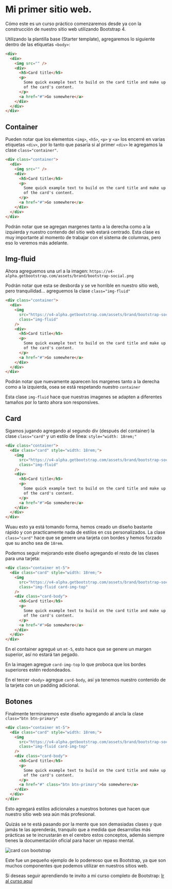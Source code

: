 # Mi primer sitio web.

Cómo este es un curso práctico comenzaremos desde ya con la construcción de nuestro sitio web utilizando Bootstrap 4.

Utilizando la plantilla base (Starter template), agregaremos lo siguiente dentro de las etiquetas `<body>`:

```html
<div>
  <div>
    <img src="" />
    <div>
      <h5>Card title</h5>
      <p>
        Some quick example text to build on the card title and make up the bulk
        of the card's content.
      </p>
      <a href="#">Go somewhere</a>
    </div>
  </div>
</div>
```

## Container

Pueden notar que los elementos `<img>`, `<h5>`, `<p>` y `<a>` los encerré en varias etiquetas `<div>`, por lo tanto que pasaría si al primer `<div>` le agregamos la clase `class="container"`.

```html
<div class="container">
  <div>
    <img src="" />
    <div>
      <h5>Card title</h5>
      <p>
        Some quick example text to build on the card title and make up the bulk
        of the card's content.
      </p>
      <a href="#">Go somewhere</a>
    </div>
  </div>
</div>
```

Podrán notar que se agregan margenes tanto a la derecha como a la izquierda y nuestro contendo del sitio web estará centrado. Esta clase es muy importante al momento de trabajar con el sistema de columnas, pero eso lo veremos más adelante.

## Img-fluid

Ahora agreguemos una url a la imagen: `https://v4-alpha.getbootstrap.com/assets/brand/bootstrap-social.png`

Podrán notar que esta se desborda y se ve horrible en nuestro sitio web, pero tranquilidad... agreguemos la clase `class="img-fluid"`

```html
<div class="container">
  <div>
    <img
      src="https://v4-alpha.getbootstrap.com/assets/brand/bootstrap-social.png"
      class="img-fluid"
    />
    <div>
      <h5>Card title</h5>
      <p>
        Some quick example text to build on the card title and make up the bulk
        of the card's content.
      </p>
      <a href="#">Go somewhere</a>
    </div>
  </div>
</div>
```

Podrán notar que nuevamente aparecen los margenes tanto a la derecha como a la izquierda, osea se está respetando nuestro `container`

Esta clase `img-fluid` hace que nuestras imagenes se adapten a diferentes tamaños por lo tanto ahora son responsives.

## Card

Sigamos jugando agregando al segundo div (después del container) la clase `class="card"` y un estilo de línea: `style="width: 18rem;"`

```html
<div class="container">
  <div class="card" style="width: 18rem;">
    <img
      src="https://v4-alpha.getbootstrap.com/assets/brand/bootstrap-social.png"
      class="img-fluid"
    />
    <div>
      <h5>Card title</h5>
      <p>
        Some quick example text to build on the card title and make up the bulk
        of the card's content.
      </p>
      <a href="#">Go somewhere</a>
    </div>
  </div>
</div>
```

Wuau esto ya está tomando forma, hemos creado un diseño bastante rápido y con practicamente nada de estilos en css personalizados. La clase `class="card"` hace que se genere una tarjeta con bordes y hemos forzado que su ancho sea de `18rem`.

Podemos seguir mejorando este diseño agregando el resto de las clases para una tarjeta:

```html
<div class="container mt-5">
  <div class="card" style="width: 18rem;">
    <img
      src="https://v4-alpha.getbootstrap.com/assets/brand/bootstrap-social.png"
      class="img-fluid card-img-top"
    />
    <div class="card-body">
      <h5>Card title</h5>
      <p>
        Some quick example text to build on the card title and make up the bulk
        of the card's content.
      </p>
      <a href="#">Go somewhere</a>
    </div>
  </div>
</div>
```

En el container agregué un `mt-5`, esto hace que se genere un margen superior, así no estará tan pegado.

En la imagen agregue `card-img-top` lo que proboca que los bordes superiores estén redondeados.

En el tercer `<body>` agregue `card-body`, así ya tenemos nuestro contenido de la tarjeta con un padding adicional.

## Botones
Finalmente terminaremos este diseño agregando al ancla la clase `class="btn btn-primary"`

```html
<div class="container mt-5">
  <div class="card" style="width: 18rem;">
    <img
      src="https://v4-alpha.getbootstrap.com/assets/brand/bootstrap-social.png"
      class="img-fluid card-img-top"
    />
    <div class="card-body">
      <h5>Card title</h5>
      <p>
        Some quick example text to build on the card title and make up the bulk
        of the card's content.
      </p>
      <a href="#" class="btn btn-primary">Go somewhere</a>
    </div>
  </div>
</div>
```

Esto agregará estilos adicionales a nuestros botones que hacen que nuestro sitio web sea aún más profesional.

Quizás se te está pasando por la mente que son demasiadas clases y que jamás te las aprenderás, tranquilo que a medida que desarrollas más prácticas se te incrustarán en el cerebro estos conceptos, además siempre tienes la documentación oficial para hacer un repaso mental.

<img :src="$withBase('/img/card.png')" alt="card con bootstrap">

Este fue un pequeño ejemplo de lo podereoso que es Bootstrap, ya que son muchos componentes que podemos utilizar en nuestros sitios web.

Si deseas seguir aprendiendo te invito a mi curso completo de Bootstrap: [Ir al curso aquí](https://goo.gl/PCDzNm)
